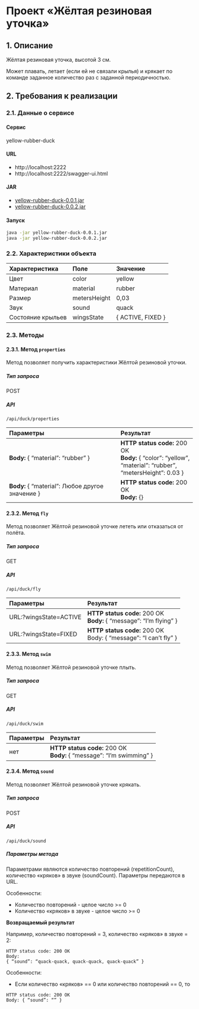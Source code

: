 # Проект «Жёлтая резиновая уточка»

## 1. Описание

Жёлтая резиновая уточка, высотой 3 см.

Может плавать, летает (если ей не связали крылья) и крякает по команде заданное
количество раз с заданной периодичностью.

## 2. Требования к реализации

### 2.1. Данные о сервисе

#### Сервис
yellow-rubber-duck

#### URL
+ http://localhost:2222
+ http://localhost:2222/swagger-ui.html

#### JAR
+ [yellow-rubber-duck-0.0.1.jar](application/yellow-rubber-duck-0.0.1.jar)
+ [yellow-rubber-duck-0.0.2.jar](application/yellow-rubber-duck-0.0.2.jar)

#### Запуск
```bash
java -jar yellow-rubber-duck-0.0.1.jar
java -jar yellow-rubber-duck-0.0.2.jar
```

### 2.2. Характеристики объекта

| Характеристика    | Поле         | Значение          |
|:------------------|:-------------|:------------------|
| Цвет              | color        | yellow            |
| Материал          | material     | rubber            |
| Размер            | metersHeight | 0,03              |
| Звук              | sound        | quack             |
| Состояние крыльев | wingsState   | { ACTIVE, FIXED } |

### 2.3. Методы

#### 2.3.1. Метод `properties`

Метод позволяет получить характеристики Жёлтой резиновой уточки.

##### Тип запроса
POST

##### API
`/api/duck/properties`

| Параметры                                       | Результат                                                                                                         |
|:------------------------------------------------|:------------------------------------------------------------------------------------------------------------------|
| **Body:** { “material”: “rubber” }              | **HTTP status code:** 200 OK<br>**Body:** { “color”: “yellow”,<br>“material”: “rubber”,<br>“metersHeight”: 0.03 } |
| **Body:** { “material”: Любое другое значение } | **HTTP status code:** 200 OK<br>**Body:** {}                                                                      |

#### 2.3.2. Метод `fly`

Метод позволяет Жёлтой резиновой уточке лететь или отказаться от полёта.

##### Тип запроса
GET 

##### API
`/api/duck/fly` 

| Параметры              | Результат                                                             |
|:-----------------------|:----------------------------------------------------------------------|
| URL:?wingsState=ACTIVE | **HTTP status code:** 200 OK<br>**Body:** { “message”: “I’m flying” } |
| URL:?wingsState=FIXED  | **HTTP status code:** 200 OK<br>Body: { “message”: “I can’t fly” }    |

#### 2.3.3. Метод `swim`

Метод позволяет Жёлтой резиновой уточке плыть.

##### Тип запроса
GET 

##### API
`/api/duck/swim`

| Параметры | Результат                                                               |
|:----------|:------------------------------------------------------------------------|
| нет       | **HTTP status code:** 200 OK<br>**Body:** { “message”: “I’m swimming” } |

#### 2.3.4. Метод `sound`

Метод позволяет Жёлтой резиновой уточке крякать.

##### Тип запроса
POST

##### API
`/api/duck/sound`

##### Параметры метода

Параметрами являются количество повторений (repetitionCount), количество «кряков» в звуке (soundCount).
Параметры передаются в URL.

Особенности:
+ Количество повторений - целое число >= 0 
+ Количество «кряков» в звуке - целое число >= 0

**Возвращаемый результат**

Например, количество повторений = 3, количество «кряков» в звуке = 2:
```
HTTP status code: 200 OK
Body:
{ “sound”: “quack-quack, quack-quack, quack-quack” }
```

Особенности:
+ Если количество «кряков» == 0 или количество повторений == 0, то 
```
HTTP status code: 200 OK
Body: { “sound”: “” }
```


